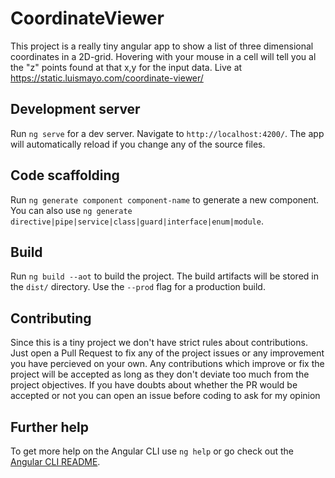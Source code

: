 # CoordinateViewer

This project is a really tiny angular app to show a list of three dimensional coordinates in a 2D-grid. Hovering with your mouse in a cell will tell you al the "z" points found at that x,y for the input data.
Live at https://static.luismayo.com/coordinate-viewer/

## Development server

Run `ng serve` for a dev server. Navigate to `http://localhost:4200/`. The app will automatically reload if you change any of the source files.

## Code scaffolding

Run `ng generate component component-name` to generate a new component. You can also use `ng generate directive|pipe|service|class|guard|interface|enum|module`.

## Build

Run `ng build --aot` to build the project. The build artifacts will be stored in the `dist/` directory. Use the `--prod` flag for a production build.

## Contributing
Since this is a tiny project we don't have strict rules about contributions. Just open a Pull Request to fix any of the project issues or any improvement you have percieved on your own. Any contributions which improve or fix the project will be accepted as long as they don't deviate too much from the project objectives. If you have doubts about whether the PR would be accepted or not you can open an issue before coding to ask for my opinion

## Further help

To get more help on the Angular CLI use `ng help` or go check out the [Angular CLI README](https://github.com/angular/angular-cli/blob/master/README.md).
